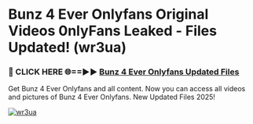 # Bunz 4 Ever Onlyfans Original Videos 0nlyFans Leaked - Files Updated! (wr3ua)

<h3>🔴 CLICK HERE 🌐==►► <a href="https://tinyurl.com/2jnfzry5" rel="nofollow">Bunz 4 Ever Onlyfans Updated Files</a></h3>

Get Bunz 4 Ever Onlyfans and all content. Now you can access all videos and pictures of Bunz 4 Ever Onlyfans. New Updated Files 2025!

[![wr3ua](https://i.imgur.com/GyGTBgg.gif)](https://tinyurl.com/2jnfzry5)
